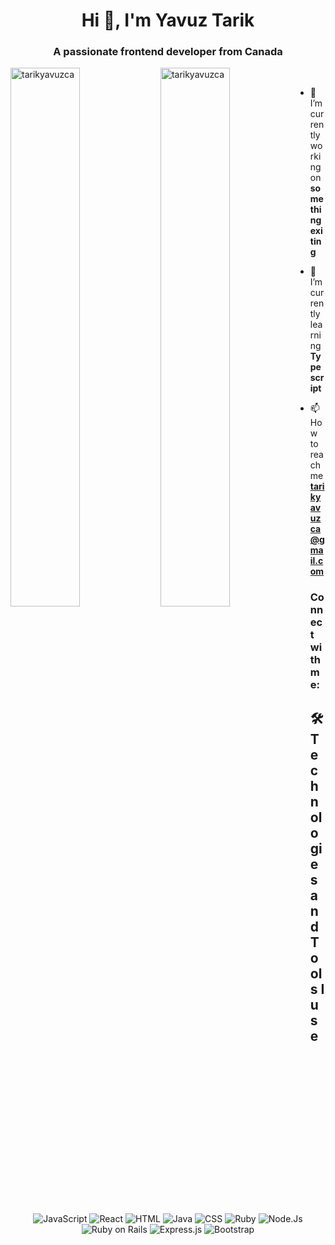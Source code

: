 <h1 align="center">Hi 👋, I'm Yavuz Tarik</h1>
<h3 align="center">A passionate frontend developer from Canada</h3>

<p><img align="left" width="47%" src="https://github-readme-stats.vercel.app/api/top-langs?username=tarikyavuzca&show_icons=true&locale=en&layout=compact" alt="tarikyavuzca" /></p>

<p>&nbsp;<img align="left" width="47%" src="https://github-readme-stats.vercel.app/api?username=tarikyavuzca&show_icons=true&locale=en" alt="tarikyavuzca" /></p>


<p align="left">
</p>
  
- 🔭 I’m currently working on **something exiting**

- 🌱 I’m currently learning **Typescript**

- 📫 How to reach me **tarikyavuzca@gmail.com**

  
<h3 align="left">Connect with me:</h3>
<p align="left">
</p>

## 🛠️ Technologies and Tools I use

<div align="center">
<img src="https://img.shields.io/badge/javascript-%23323330.svg?style=for-the-badge&logo=javascript&logoColor=%23F7DF1E" alt="JavaScript" />
<img src="https://img.shields.io/badge/react-%2320232a.svg?style=for-the-badge&logo=react&logoColor=%2361DAFB" alt="React" />
<img src="https://img.shields.io/badge/html5-%23E34F26.svg?style=for-the-badge&logo=html5&logoColor=white" alt="HTML" />
<img src="https://img.shields.io/badge/java-%23ED8B00.svg?style=for-the-badge&logo=java&logoColor=white" alt="Java" />
<img src="https://img.shields.io/badge/css3-%231572B6.svg?style=for-the-badge&logo=css3&logoColor=white" alt="CSS" />
<img src="https://img.shields.io/badge/ruby-%23CC342D.svg?style=for-the-badge&logo=ruby&logoColor=white" alt="Ruby" />
<img src="https://img.shields.io/badge/node.js-6DA55F?style=for-the-badge&logo=node.js&logoColor=white" alt="Node.Js" />
<img src="https://img.shields.io/badge/rails-%23CC0000.svg?style=for-the-badge&logo=ruby-on-rails&logoColor=white" alt="Ruby on Rails" />
<img src="https://img.shields.io/badge/express.js-%23404d59.svg?style=for-the-badge&logo=express&logoColor=%2361DAFB" alt="Express.js" />
<img src="https://img.shields.io/badge/bootstrap-%23563D7C.svg?style=for-the-badge&logo=bootstrap&logoColor=white" alt="Bootstrap" />
</div>





